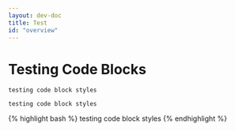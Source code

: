 ```yaml
---
layout: dev-doc
title: Test
id: "overview"
---
```


# Testing Code Blocks

```
testing code block styles
```

~~~
testing code block styles
~~~


{% highlight bash %}
testing code block styles
{% endhighlight %}
